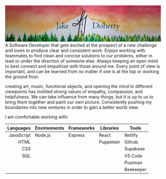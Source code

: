 ![banner](/profile-banner.jpeg)
A Software Developer that gets excited at the prospect of a new challenge and loves to produce clear and consistent work. Enjoys working with teammates to find clean and concise solutions to our problems, either in lead or under the direction of someone else. Always keeping an open mind to best connect and empathize with those around me. Every point of view is important, and can be learned from no matter if one is at the top or working the ground floor.

creating art, music, functional objects, and opening the mind to different viewpoints has instilled strong values of empathy, compassion, and helpfulness. We can take influence from many things, but it is up to us to bring them together and paint our own picture. Consistently pushing my boundaries into new ventures in order to gain a better world view.

I am comfortable working with:

|  Languages | Environments | Frameworks | Libraries | Tools     |
| ---------: | ------------ | ---------- | --------- | --------- |
| JavaScript | Node.js      | Express    | React     | Netlify   |
|       HTML |              |            | Puppeteer | Github    |
|        CSS |              |            |           | Supabase  |
|        SQL |              |            |           | VS Code   |
|            |              |            |           | Postman   |
|            |              |            |           | Beekeeper |

